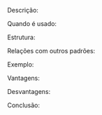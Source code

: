 Descrição:

Quando é usado:

Estrutura:

Relações com outros padrões:

Exemplo:

Vantagens:

Desvantagens:

Conclusão: